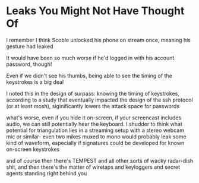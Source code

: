# Leaks You Might Not Have Thought Of

I remember I think Scoble unlocked his phone on stream once, meaning his gesture had leaked

It would have been so much worse if he'd logged in with his account password, though!

Even if we didn't see his thumbs, being able to see the timing of the keystrokes is a big deal

I noted this in the design of surpass: knowing the timing of keystrokes, according to a study that eventually impacted the design of the ssh protocol (or at least mosh), siginificantly lowers the attack space for passwords

what's worse, even if you hide it on-screen, if your screencast includes audio, we can still potentially hear the keyboard. I shudder to think what potential for triangulation lies in a streaming setup with a stereo webcam mic or similar- even two mikes muxed to mono would probably leak some kind of waveform, especially if signatures could be developed for known on-screen keystrokes

and of course then there's TEMPEST and all other sorts of wacky radar-dish shit, and then there's the matter of wiretaps and keyloggers and secret agents standing right behind you
